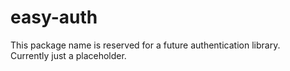 # easy-auth

This package name is reserved for a future authentication library.  
Currently just a placeholder.
